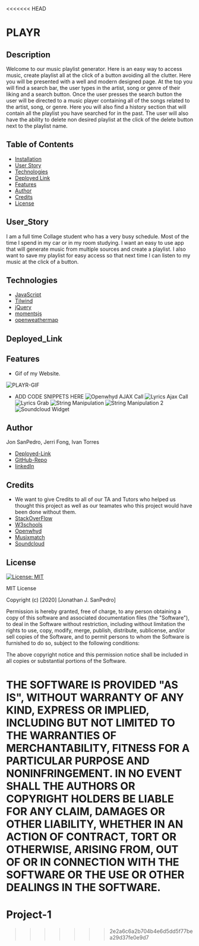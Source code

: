 <<<<<<< HEAD
# PLAYR


## Description 
Welcome to our music playlist generator. Here is an easy way to access music, create playlist all at the click of a button avoiding all the clutter. Here you will be presented with a well and modern designed page. At the top you will find a search bar, the user types in the artist, song or genre of their liking and a search button. Once the user presses the search button the user will be directed to a music player containing all of the songs related to the artist, song, or genre. Here you will also find a history section that will contain all the playlist you have searched for in the past. The user will also have the ability to delete non desired playlist at the click of the delete button next to the playlist name.

## Table of Contents
* [Installation](#installation)
* [User Story](#user_story)
* [Technologies](#technologies)
* [Deployed Link](#deployed_link)
* [Features](#features)
* [Author](#author)
* [Credits](#credits)
* [License](#license)


## User_Story
I am a full time Collage student who has a very busy schedule. Most of the time I spend in my car or in my room studying. I want an easy to use app that will generate music from multiple sources and create a playlist. I also want to save my playlist for easy access so that next time I can listen to my music at the click of a button. 

## Technologies
* [JavaScript](https://www.w3schools.com/js/)
* [Tilwind](https://tailwindcss.com/)
* [jQuery](https://jquery.com/)
* [momentsjs](https://momentjs.com/)
* [openweathermap](https://openweathermap.org/)

## Deployed_Link


## Features
* Gif of my Website. 

![PLAYR-GIF](Work-Gif-HW.gif)

* ADD CODE SNIPPETS HERE
![Openwhyd AJAX Call](./assets/openwhydajax.png)
![Lyrics Ajax Call](./assets/lyricsajax.png)
![Lyrics Grab](./assets/lyricsajaxgrab.png)
![String Manipulation](./assets/stringmanipulation.png)
![String Manipulation 2](./assets/stringmanipulation2.png)
![Soundcloud Widget](./assets/soundcloudWidget.png)

## Author
Jon SanPedro, Jerri Fong, Ivan Torres
* [Deployed-Link]()
* [GitHub-Repo]()
* [linkedIn]()

## Credits
* We want to give Credits to all of our TA and Tutors who helped us thought this project as well as our teamates who this project would have been done without them. 
* [StackOverFlow](https://stackoverflow.com/)
* [W3schools](https://www.w3schools.com/)
* [Openwhyd](https://github.com/openwhyd/openwhyd/blob/master/docs/API.md)
* [Musixmatch](https://developer.musixmatch.com/)
* [Soundcloud](https://developers.soundcloud.com/docs/api/html5-widget)




## License
[![License: MIT](https://img.shields.io/badge/License-MIT-yellow.svg)](https://opensource.org/licenses/MIT)

MIT License

Copyright (c) [2020] [Jonathan J. SanPedro]

Permission is hereby granted, free of charge, to any person obtaining a copy
of this software and associated documentation files (the "Software"), to deal
in the Software without restriction, including without limitation the rights
to use, copy, modify, merge, publish, distribute, sublicense, and/or sell
copies of the Software, and to permit persons to whom the Software is
furnished to do so, subject to the following conditions:

The above copyright notice and this permission notice shall be included in all
copies or substantial portions of the Software.

THE SOFTWARE IS PROVIDED "AS IS", WITHOUT WARRANTY OF ANY KIND, EXPRESS OR
IMPLIED, INCLUDING BUT NOT LIMITED TO THE WARRANTIES OF MERCHANTABILITY,
FITNESS FOR A PARTICULAR PURPOSE AND NONINFRINGEMENT. IN NO EVENT SHALL THE
AUTHORS OR COPYRIGHT HOLDERS BE LIABLE FOR ANY CLAIM, DAMAGES OR OTHER
LIABILITY, WHETHER IN AN ACTION OF CONTRACT, TORT OR OTHERWISE, ARISING FROM,
OUT OF OR IN CONNECTION WITH THE SOFTWARE OR THE USE OR OTHER DEALINGS IN THE
SOFTWARE.
=======
# Project-1

>>>>>>> 2e2a6c6a2b704b4e6d5dd5f77bea29d37fe0e9d7

